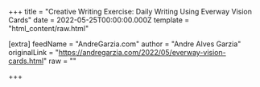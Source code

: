 
+++
title = "Creative Writing Exercise: Daily Writing Using Everway Vision Cards"
date = 2022-05-25T00:00:00.000Z
template = "html_content/raw.html"

[extra]
feedName = "AndreGarzia.com"
author = "Andre Alves Garzia"
originalLink = "https://andregarzia.com/2022/05/everway-vision-cards.html"
raw = ""

+++

